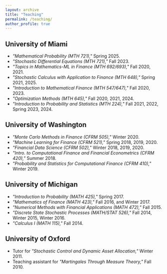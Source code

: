 ```yaml
---
layout: archive
title: "Teaching"
permalink: /teaching/
author_profile: true
---
```


<!-- {% include base_path %}

{% for post in site.teaching reversed %}
  {% include archive-single.html %}
{% endfor %} -->

## University of Miami
* _"Mathematical Probability (MTH 721),"_ Spring 2025.
* _"Stochastic Differential Equations (MTH 721),"_ Fall 2023.
* _"Topics in Mathematics-ML in Finance (MTH 692/693),"_ Fall 2020, 2021.
* _"Stochastic Calculus with Application to Finance (MTH 648),"_ Spring 2021, 2025.
* _"Introduction to Mathematical Finance (MTH 547/647),"_ Fall 2020, 2023.
* _"Optimization Methods (MTH 645),"_ Fall 2020, 2021, 2024.
* _"Introduction to Probability and Statistics (MTH 224),"_ Fall 2021, 2022, Spring 2023, 2024.

## University of Washington
* _"Monte Carlo Methods in Finance (CFRM 505),"_ Winter 2020.
* _"Machine Learning for Finance (CFRM 521),"_ Spring 2018, 2019, 2020.
* _"Financial Data Science (CFRM 502),"_ Winter 2018, 2019, 2020.
* _"Intro. to Computational Finance and Financial Econometrics (CFRM 420),"_ Summer 2018.
* _"Probability and Statistics for Computational Finance (CFRM 410),"_ Winter 2019.


## University of Michigan
* _"Introduction to Probability (MATH 425),"_ Spring 2017.
* _"Mathematics of Finance (MATH 423),"_ Fall 2016, and Winter 2017.
* _"Numerical Methods with Financial Applications (MATH 472),"_ Fall 2015.
* _"Discrete State Stochastic Processes (MATH/STAT 526),"_ Fall 2014, Winter 2015, Winter 2016.
* _"Calculus I (MATH 115),"_ Fall 2014.


## University of Oxford
* Tutor for _"Stochastic Control and Dynamic Asset Allocation,"_ Winter 2011. 
* Teaching assistant for _"Martingales Through Measure Theory,"_ Fall 2010.
